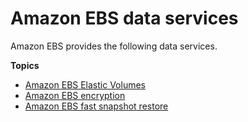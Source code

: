 # Amazon EBS data services<a name="ebs-data-services"></a>

Amazon EBS provides the following data services\.

**Topics**
+ [Amazon EBS Elastic Volumes](ebs-modify-volume.md)
+ [Amazon EBS encryption](EBSEncryption.md)
+ [Amazon EBS fast snapshot restore](ebs-fast-snapshot-restore.md)